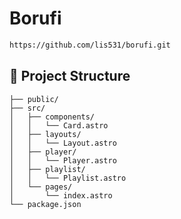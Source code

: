 # Borufi

```sh
https://github.com/lis531/borufi.git
```

## 🚀 Project Structure

```text
├── public/
├── src/
│   ├── components/
│   │   └── Card.astro
│   ├── layouts/
│   │   └── Layout.astro
│   ├── player/
│   │   └── Player.astro
│   ├── playlist/
│   │   └── Playlist.astro
│   └── pages/
│       └── index.astro
└── package.json
```
